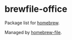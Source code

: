 # brewfile-office

Package list for [homebrew](http://brew.sh/).

Managed by [homebrew-file](https://github.com/rcmdnk/homebrew-file).